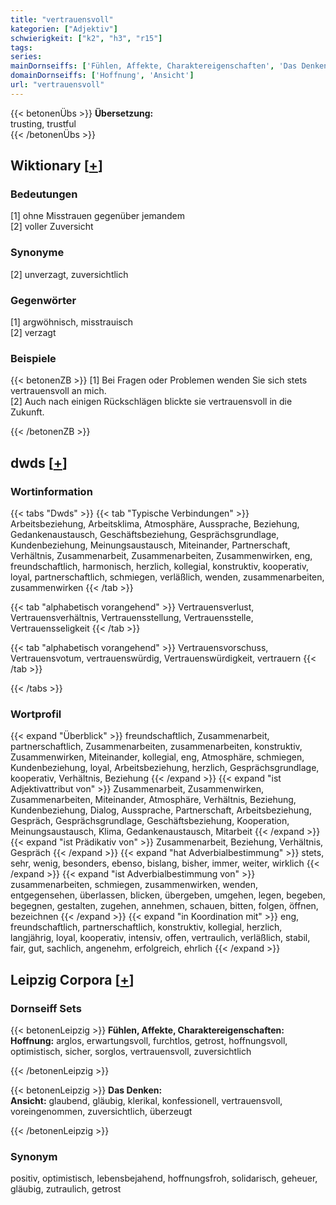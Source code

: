 ```yaml
---
title: "vertrauensvoll"
kategorien: ["Adjektiv"]
schwierigkeit: ["k2", "h3", "r15"]
tags:
series:
mainDornseiffs: ['Fühlen, Affekte, Charaktereigenschaften', 'Das Denken']
domainDornseiffs: ['Hoffnung', 'Ansicht']
url: "vertrauensvoll"
---
```


{{< betonenÜbs >}}
**Übersetzung:**  
trusting, trustful  
{{< /betonenÜbs >}}

## Wiktionary [[+](https://de.wiktionary.org/wiki/vertrauensvoll)]

### Bedeutungen
[1] ohne Misstrauen gegenüber jemandem  
[2] voller Zuversicht  

### Synonyme
[2] unverzagt, zuversichtlich  

### Gegenwörter
[1] argwöhnisch, misstrauisch  
[2] verzagt  

### Beispiele
{{< betonenZB >}}
[1] Bei Fragen oder Problemen wenden Sie sich stets vertrauensvoll an mich.  
[2] Auch nach einigen Rückschlägen blickte sie vertrauensvoll in die Zukunft.  

{{< /betonenZB >}}


## dwds [[+](https://www.dwds.de/wb/vertrauensvoll)]

### Wortinformation
{{< tabs "Dwds" >}}
{{< tab "Typische Verbindungen" >}}
Arbeitsbeziehung, Arbeitsklima, Atmosphäre, Aussprache, Beziehung, Gedankenaustausch, Geschäftsbeziehung, Gesprächsgrundlage, Kundenbeziehung, Meinungsaustausch, Miteinander, Partnerschaft, Verhältnis, Zusammenarbeit, Zusammenarbeiten, Zusammenwirken, eng, freundschaftlich, harmonisch, herzlich, kollegial, konstruktiv, kooperativ, loyal, partnerschaftlich, schmiegen, verläßlich, wenden, zusammenarbeiten, zusammenwirken
{{< /tab >}}

{{< tab "alphabetisch vorangehend" >}}
Vertrauensverlust, Vertrauensverhältnis, Vertrauensstellung, Vertrauensstelle, Vertrauensseligkeit
{{< /tab >}}

{{< tab "alphabetisch vorangehend" >}}
Vertrauensvorschuss, Vertrauensvotum, vertrauenswürdig, Vertrauenswürdigkeit, vertrauern
{{< /tab >}}

{{< /tabs >}}

### Wortprofil
{{< expand "Überblick" >}} freundschaftlich, Zusammenarbeit, partnerschaftlich, Zusammenarbeiten, zusammenarbeiten, konstruktiv, Zusammenwirken, Miteinander, kollegial, eng, Atmosphäre, schmiegen, Kundenbeziehung, loyal, Arbeitsbeziehung, herzlich, Gesprächsgrundlage, kooperativ, Verhältnis, Beziehung {{< /expand >}}
{{< expand "ist Adjektivattribut von" >}} Zusammenarbeit, Zusammenwirken, Zusammenarbeiten, Miteinander, Atmosphäre, Verhältnis, Beziehung, Kundenbeziehung, Dialog, Aussprache, Partnerschaft, Arbeitsbeziehung, Gespräch, Gesprächsgrundlage, Geschäftsbeziehung, Kooperation, Meinungsaustausch, Klima, Gedankenaustausch, Mitarbeit {{< /expand >}}
{{< expand "ist Prädikativ von" >}} Zusammenarbeit, Beziehung, Verhältnis, Gespräch {{< /expand >}}
{{< expand "hat Adverbialbestimmung" >}} stets, sehr, wenig, besonders, ebenso, bislang, bisher, immer, weiter, wirklich {{< /expand >}}
{{< expand "ist Adverbialbestimmung von" >}} zusammenarbeiten, schmiegen, zusammenwirken, wenden, entgegensehen, überlassen, blicken, übergeben, umgehen, legen, begeben, begegnen, gestalten, zugehen, annehmen, schauen, bitten, folgen, öffnen, bezeichnen {{< /expand >}}
{{< expand "in Koordination mit" >}} eng, freundschaftlich, partnerschaftlich, konstruktiv, kollegial, herzlich, langjährig, loyal, kooperativ, intensiv, offen, vertraulich, verläßlich, stabil, fair, gut, sachlich, angenehm, erfolgreich, ehrlich {{< /expand >}}

## Leipzig Corpora [[+](https://corpora.uni-leipzig.de/en/res?word=vertrauensvoll&corpusId=deu_newscrawl-public_2018)]

### Dornseiff Sets
{{< betonenLeipzig >}}
**Fühlen, Affekte, Charaktereigenschaften:**  
**Hoffnung:** arglos, erwartungsvoll, furchtlos, getrost, hoffnungsvoll, optimistisch, sicher, sorglos, vertrauensvoll, zuversichtlich  

{{< /betonenLeipzig >}}


{{< betonenLeipzig >}}
**Das Denken:**  
**Ansicht:** glaubend, gläubig, klerikal, konfessionell, vertrauensvoll, voreingenommen, zuversichtlich, überzeugt  

{{< /betonenLeipzig >}}

### Synonym
positiv, optimistisch, lebensbejahend, hoffnungsfroh, solidarisch, geheuer, gläubig, zutraulich, getrost

